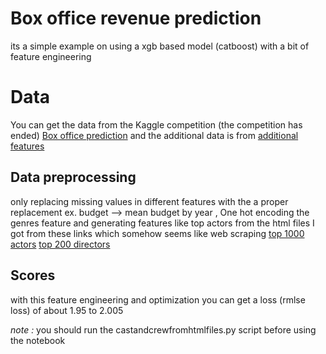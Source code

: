 # Box office revenue prediction
its a simple example on using a xgb based model (catboost)
with a bit of feature engineering  
# Data
You can get the data from the Kaggle competition (the competition has ended)
[Box office prediction](https://www.kaggle.com/c/tmdb-box-office-prediction/overview)
and the additional data is from
[additional features](https://www.kaggle.com/kamalchhirang/tmdb-competition-additional-features)

##  Data preprocessing
 only replacing missing values in different features with the a proper replacement
 ex. budget -->  mean budget by year ,
 One hot encoding the genres feature
 and generating features  like top actors  from the html files
 I got from these links which somehow seems like web scraping
 [top 1000 actors](https://www.imdb.com/list/ls058011111/)
 [top 200 directors](https://www.imdb.com/list/ls000009749/)


## Scores
with this feature engineering and optimization you can get a loss
(rmlse loss)  of about  1.95 to 2.005


*note :* you  should run the castandcrewfromhtmlfiles.py script before using the notebook
